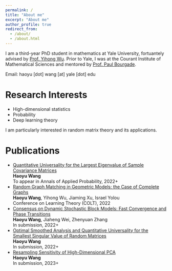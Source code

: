 ```yaml
---
permalink: /
title: "About me"
excerpt: "About me"
author_profile: true
redirect_from: 
  - /about/
  - /about.html
---
```




I am a third-year PhD student in mathematics at Yale University, fortuantely advised by [Prof. Yihong Wu](http://www.stat.yale.edu/~yw562/). Prior to Yale, I was at the Courant Institute of Mathematical Sciences and mentored by [Prof. Paul Bourgade](https://cims.nyu.edu/~bourgade/).

Email: haoyu [dot] wang [at] yale [dot] edu


Research Interests
=====
<ul>
  <li> High-dimensional statistics </li>
  <li> Probability </li>
  <li> Deep learning theory </li>  
</ul>
I am particularly interested in random matrix theory and its applications.


Publications
======
<ul>
  
  <li>
    <a href="https://arxiv.org/abs/1912.05473"> Quantitative Universality for the Largest Eigenvalue of Sample Covariance Matrices </a>
    <br> <b>Haoyu Wang</b>
    <br> To appear in Annals of Applied Probability, 2022+
  </li>
  
  <li>
    <a href="https://arxiv.org/abs/2202.10662"> Random Graph Matching in Geometric Models: the Case of Complete Graphs </a>
    <br> <b>Haoyu Wang</b>, Yihong Wu, Jiaming Xu, Israel Yolou
    <br> Conference on Learning Theory (COLT), 2022
  </li>
  
  <li>
    <a href="https://arxiv.org/abs/2209.03999"> Consensus on Dynamic Stochastic Block Models: Fast Convergence and Phase Transitions </a>
    <br> <b>Haoyu Wang</b>, Jiaheng Wei, Zhenyuan Zhang
    <br> In submission, 2022+
  </li>
  
  <li>
    <a href="https://arxiv.org/abs/2211.03975"> Optimal Smoothed Analysis and Quantitative Universality for the Smallest Singular Value of Random Matrices </a>
    <br> <b>Haoyu Wang</b>
    <br> In submission, 2022+
  </li>
  
  <li>
    <a href="https://arxiv.org/abs/2212.14531"> Resampling Sensitivity of High-Dimensional PCA </a>
    <br> <b>Haoyu Wang</b>
    <br> In submission, 2023+
  </li>
  
</ul>


